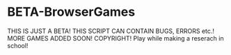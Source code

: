 # BETA-BrowserGames
THIS IS JUST A BETA! THIS SCRIPT CAN CONTAIN BUGS, ERRORS etc.! MORE GAMES ADDED SOON!
COPYRIGHT!
Play while making a reserach in school!
